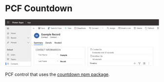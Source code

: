 # PCF Countdown

![Example gif](./img/banner.gif)

PCF control that uses the [countdown npm package](https://www.npmjs.com/package/countdown).
